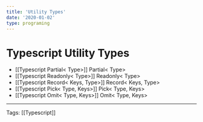 ```yaml
---
title: 'Utility Types'
date: '2020-01-02'
type: programing 
---
```


# Typescript Utility Types

- [[Typescript Partial< Type>]] Partial< Type>
- [[Typescript Readonly< Type>]] Readonly< Type>
- [[Typescript Record< Keys, Type>]] Record< Keys, Type>
- [[Typescript Pick< Type, Keys>]] Pick< Type, Keys>
- [[Typescript Omit< Type, Keys>]] Omit< Type, Keys>
---
Tags: [[Typescript]]